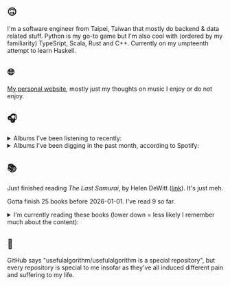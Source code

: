## 🙃

I'm a software engineer from Taipei, Taiwan that mostly do backend & data related stuff. Python is my go-to game but I'm also cool with (ordered by my familiarity) TypeSript, Scala, Rust and C++. Currently on my umpteenth attempt to learn Haskell.

## 🌐

[My personal website](https://usefulalgorithm.github.io/), mostly just my thoughts on music I enjoy or do not enjoy.

## 🎧

<details>
<summary>Albums I've been listening to recently:</summary>

- _From Where You Came_, by Kara-Lis Coverdale
- _Husk_, by Hope Drone
- _Schlagenheim_, by black midi
- _VII: Beast of Arpocalyx_, by Botanist
- _Thankful_, by Jeremy Passion, Melissa Polinar, Gabe Bondoc
- _平庸之上_, by 9m88
- _Steven Universe, Vol. 1 (Original Soundtrack)_, by Steven Universe
- _未來_, by Khalil Fong
- _Flickering Resonance_, by Pelican
- _Blue Veil_, by Lucy Railton
- _Music From The Merch Desk (2016 - 2023)_, by Aphex Twin
- _Every Bridge Burning_, by Nails

</details>

<details>
<summary>Albums I've been digging in the past month, according to Spotify:</summary>

- _Dos Moons_, by Dos Monos
- _From Where You Came_, by Kara-Lis Coverdale
- _Only Dust Remains_, by Backxwash
- _Rest Symbol_, by rest symbol
- _Totality_, by Natural Information Society, Bitchin Bajas
- _Somoku - From THE FIRST TAKE_, by Hakushi Hasegawa
- _卵_, by betcover!!
- _馬_, by betcover!!
- _Every Bridge Burning_, by Nails
- _Void Patrol_, by Void Patrol
- _Somoku Hodo_, by Hakushi Hasegawa
- _Every Sound Has A Color In The Valley Of Night_, by Night Verses
- _Cult Subterranea_, by Celestaphone, Dealers of God
- _Music From The Merch Desk (2016 - 2023)_, by Aphex Twin
- _IOX_, by LA Timpa
- _Pearl_, by Dos Monos
- _Under Tangled Silence_, by DjRUM
- _Demilitarize_, by Nazar

</details>

## 📚

Just finished reading _The Last Samurai_, by Helen DeWitt ([link](https://hardcover.app/books/the-last-samurai)). It's just meh.

Gotta finish 25 books before 2026-01-01. I've read 9 so far.

<details>
<summary>I'm currently reading these books (lower down = less likely I remember much about the content):</summary>

- _The Absence of Myth: Writings on Surrealism_, by Georges Bataille, Michael   Richardson ([link](https://hardcover.app/books/the-absence-of-myth-writings-on-surrealism))
- _Genesis and Trace: Derrida Reading Husserl and Heidegger_, by Paola Marrati, Simon Sparks ([link](https://hardcover.app/books/genesis-and-trace))
- _Philosophical Chemistry: Genealogy of a Scientific Field_, by Manuel DeLanda ([link](https://hardcover.app/books/philosophical-chemistry))
- _Political Categories: Thinking Beyond Concepts_, by Michael Marder ([link](https://hardcover.app/books/political-categories))
- _Regeneration_, by Pat Barker ([link](https://hardcover.app/books/regeneration-1991))
- _K-punk_, by Mark Fisher ([link](https://hardcover.app/books/k-punk-2018))
- _A Biography of Ordinary Man: On Authorities and Minorities_, by François Laruelle, Jessie Hock, and friends ([link](https://hardcover.app/books/a-biography-of-ordinary-man))
- _A Short History of Decay_, by Emil M. Cioran, Richard Howard ([link](https://hardcover.app/books/a-short-history-of-decay))
- _Anti-Oedipus_, by Gilles Deleuze, Félix Guattari ([link](https://hardcover.app/books/anti-oedipus))
- _A Thousand Plateaus_, by Gilles Deleuze, Félix Guattari ([link](https://hardcover.app/books/a-thousand-plateaus))

</details>

## 💬

GitHub says "usefulalgorithm/usefulalgorithm is a special repository", but every repository is special to me insofar as they've all induced different pain and suffering to my life.